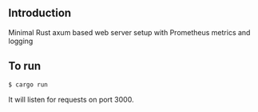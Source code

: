 ## Introduction

Minimal Rust axum based web server setup with Prometheus metrics and logging

## To run

```
$ cargo run
```

It will listen for requests on port 3000.

